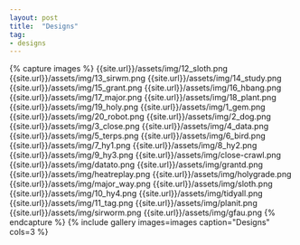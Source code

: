 ```yaml
---
layout: post
title:  "Designs"
tag:
- designs
---
```


{% capture images %}
    {{site.url}}/assets/img/12_sloth.png
    {{site.url}}/assets/img/13_sirwm.png
    {{site.url}}/assets/img/14_study.png
    {{site.url}}/assets/img/15_grant.png
    {{site.url}}/assets/img/16_hbang.png
    {{site.url}}/assets/img/17_major.png
    {{site.url}}/assets/img/18_plant.png
    {{site.url}}/assets/img/19_holy.png
    {{site.url}}/assets/img/1_gem.png
    {{site.url}}/assets/img/20_robot.png
    {{site.url}}/assets/img/2_dog.png
    {{site.url}}/assets/img/3_close.png
    {{site.url}}/assets/img/4_data.png
    {{site.url}}/assets/img/5_terps.png
    {{site.url}}/assets/img/6_bird.png
    {{site.url}}/assets/img/7_hy1.png
    {{site.url}}/assets/img/8_hy2.png
    {{site.url}}/assets/img/9_hy3.png
    {{site.url}}/assets/img/close-crawl.png
    {{site.url}}/assets/img/datato.png
    {{site.url}}/assets/img/grantd.png
    {{site.url}}/assets/img/heatreplay.png
    {{site.url}}/assets/img/holygrade.png
    {{site.url}}/assets/img/major_way.png
    {{site.url}}/assets/img/sloth.png
    {{site.url}}/assets/img/10_hy4.png
    {{site.url}}/assets/img/tidyall.png
    {{site.url}}/assets/img/11_tag.png
    {{site.url}}/assets/img/planit.png
    {{site.url}}/assets/img/sirworm.png
    {{site.url}}/assets/img/gfau.png
{% endcapture %}
{% include gallery images=images caption="Designs" cols=3 %}
